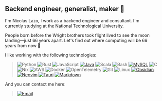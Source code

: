 ## Backend engineer, generalist, maker 🌱

I'm Nicolas Lazo, I work as a backend engineer and consultant. I'm currently studying at the National Technological University.

People born before the Wright brothers took flight lived to see the moon landing—just 66 years apart. Let's find out where computing will be 66 years from now 🚀

I like working with the following technologies:

> ![Python](https://img.shields.io/badge/Python-3776AB?style=flat&logo=python&logoColor=white)
![Rust](https://img.shields.io/badge/Rust-000000?style=flat&logo=rust&logoColor=white)
![JavaScript](https://img.shields.io/badge/JavaScript-F7DF1E?style=flat&logo=javascript&logoColor=black)
[![Java](https://img.shields.io/badge/Java-%23ED8B00.svg?logo=openjdk&logoColor=white)](#)
![Scala](https://img.shields.io/badge/Scala-DC322F?style=flat&logo=scala&logoColor=white)
![Bash](https://img.shields.io/badge/Bash-121011?style=flat&logo=gnubash&logoColor=white)
[![MySQL](https://img.shields.io/badge/MySQL-4479A1?logo=mysql&logoColor=fff)](#)
![C](https://img.shields.io/badge/C-00599C?style=flat&logo=c&logoColor=white)
![Nix](https://img.shields.io/badge/Nix-5277C3?style=flat&logo=nixos&logoColor=white)
![AWS](https://img.shields.io/badge/AWS-232F3E?style=flat&logo=amazonwebservices&logoColor=white)
![Docker](https://img.shields.io/badge/Docker-2496ED?style=flat&logo=docker&logoColor=white)
![OpenTelemetry](https://img.shields.io/badge/OpenTelemetry-5A45FF?style=flat&logo=opentelemetry&logoColor=white)
![Git](https://img.shields.io/badge/Git-F05032?style=flat&logo=git&logoColor=white)
![Linux](https://img.shields.io/badge/Linux-FCC624?style=flat&logo=linux&logoColor=black)
[![Obsidian](https://img.shields.io/badge/Obsidian-%23483699.svg?&logo=obsidian&logoColor=white)](#)
[![Neovim](https://img.shields.io/badge/Neovim-57A143?logo=neovim&logoColor=fff)](#)
[![Tauri](https://img.shields.io/badge/Tauri-24C8D8?logo=tauri&logoColor=fff)](#)
[![Markdown](https://img.shields.io/badge/Markdown-%23000000.svg?logo=markdown&logoColor=white)](#)

And you can contact me here:

> [![Email](https://img.shields.io/badge/Email-lazonicolasm@gmail.com-D14836?style=flat&logo=gmail&logoColor=white)](mailto:lazonicolasm@gmail.com)


<!--
**nicolaslazo/nicolaslazo** is a ✨ _special_ ✨ repository because its `README.md` (this file) appears on your GitHub profile.

Here are some ideas to get you started:

- 🔭 I’m currently working on ...
- 🌱 I’m currently learning ...
- 👯 I’m looking to collaborate on ...
- 🤔 I’m looking for help with ...
- 💬 Ask me about ...
- 📫 How to reach me: ...
- 😄 Pronouns: ...
- ⚡ Fun fact: ...
-->
